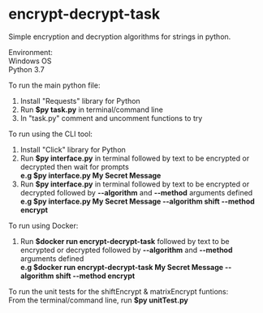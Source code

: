 # encrypt-decrypt-task
Simple encryption and decryption algorithms for strings in python.

Environment:<br/> 
Windows OS<br/> 
Python 3.7<br/> 

To run the main python file:<br/>
1. Install "Requests" library for Python<br/>
2. Run <b>$py task.py</b> in terminal/command line<br/>
3. In "task.py" comment and uncomment functions to try<br/>

To run using the CLI tool:<br/>
1. Install "Click" library for Python<br/>
2. Run <b>$py interface.py</b> in terminal followed by text to be encrypted or decrypted then wait for prompts<br/>
	<b>e.g $py interface.py My Secret Message</b><br/>
3. Run <b>$py interface.py</b> in terminal followed by text to be encrypted or decrypted followed by <b>--algorithm</b> and <b>--method</b> arguments defined<br/>
	<b>e.g $py interface.py My Secret Message --algorithm shift --method encrypt</b><br/>

To run using Docker:<br/>
1. Run <b>$docker run encrypt-decrypt-task</b> followed by text to be encrypted or decrypted followed by <b>--algorithm</b> and <b>--method</b> arguments defined<br/>
	<b>e.g $docker run encrypt-decrypt-task My Secret Message --algorithm shift --method encrypt</b><br/>

To run the unit tests for the shiftEncrypt & matrixEncrypt funtions:<br/> 
From the terminal/command line, run <b>$py unitTest.py</b><br/>
